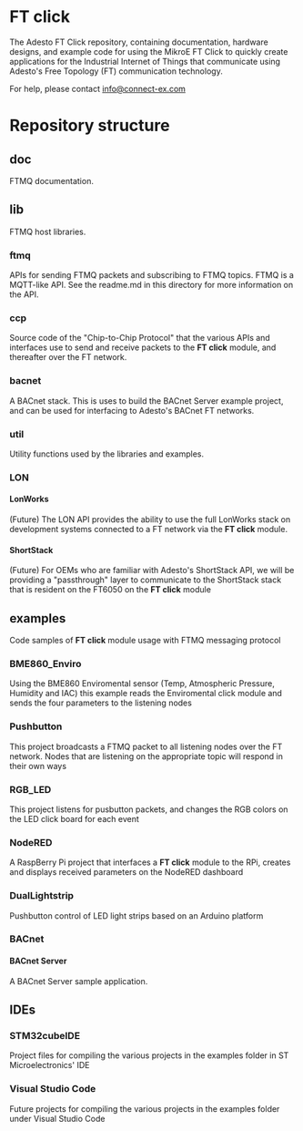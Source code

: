 # FT click
The Adesto FT Click repository, containing documentation, hardware designs, and example code for using the MikroE FT Click to quickly create applications for the Industrial Internet of Things that communicate using Adesto's Free Topology (FT) communication technology.

For help, please contact info@connect-ex.com


# Repository structure

## doc
FTMQ documentation.

## lib
FTMQ host libraries.
### ftmq
APIs for sending FTMQ packets and subscribing to FTMQ topics. FTMQ is a MQTT-like API. See the readme.md in this directory for more information on the API.
### ccp
Source code of the "Chip-to-Chip Protocol" that the various APIs and interfaces use to send and receive packets to the **FT click** module, and thereafter over the FT network.
### bacnet
A BACnet stack. This is uses to build the BACnet Server example project, and can be used for interfacing to Adesto's BACnet FT networks.
### util
Utility functions used by the libraries and examples.
### LON
#### LonWorks
(Future) The LON API provides the ability to use the full LonWorks stack on development systems connected to a FT network via the **FT click** module.
#### ShortStack
(Future) For OEMs who are familiar with Adesto's ShortStack API, we will be providing a "passthrough" layer to communicate to the ShortStack stack that is resident on the FT6050 on the **FT click** module

## examples
Code samples of **FT click** module  usage with FTMQ messaging protocol
### BME860_Enviro
Using the BME860 Enviromental sensor (Temp, Atmospheric Pressure, Humidity and IAC) this example reads the Enviromental click module and sends the four parameters to the listening nodes
### Pushbutton
This project broadcasts a FTMQ packet to all listening nodes over the FT network. Nodes that are listening on the appropriate topic will respond in their own ways
### RGB_LED
This project listens for pusbutton packets, and changes the RGB colors on the LED click board for each event
### NodeRED
A RaspBerry Pi project that interfaces a **FT click** module to the RPi, creates and displays received parameters on the NodeRED dashboard
### DualLightstrip
Pushbutton control of LED light strips based on an Arduino platform
### BACnet
#### BACnet Server
A BACnet Server sample application.

## IDEs
### STM32cubeIDE
Project files for compiling the various projects in the examples folder in ST Microelectronics' IDE
### Visual Studio Code
Future projects for compiling the various projects in the examples folder under Visual Studio Code

